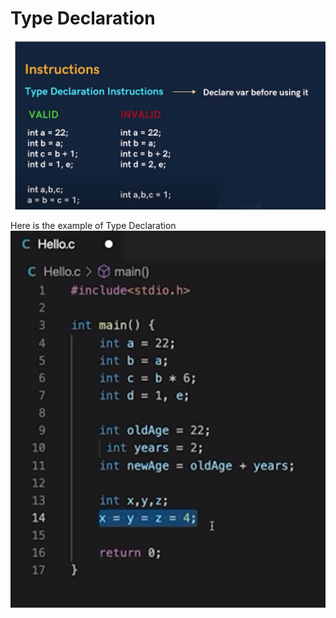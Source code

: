 # Type Declaration 

![Type Declaration](./TypeDeclaration.png)

Here is the example of Type Declaration
![ExOfTypeDeclaration](./ExampleOfTypeDeclaration.png)